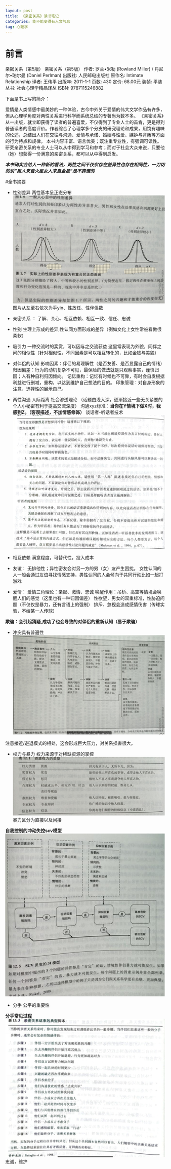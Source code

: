 ```yaml
---
layout: post
title: 《亲密关系》读书笔记
categories: 能不能变得有人文气息
tag: 心理学
---
```


# 前言
 亲密关系（第5版）
亲密关系（第5版）
作者: 罗兰•米勒 (Rowland Miller) / 丹尼尔•珀尔曼 (Daniel Perlman)
出版社: 人民邮电出版社
原作名: Intimate Relationship
译者: 王伟平
出版年: 2011-1-1
页数: 430
定价: 68.00元
装帧: 平装
丛书: 社会心理学精品译丛
ISBN: 9787115246882

下面是书上写的简介：

爱情是人类情感中最美妙的一种体验，古今中外关于爱情的伟大文学作品有许多，但从心理学角度对两性关系进行科学而系统总结的专著尚为数不多。
《亲密关系》从一出版，就立即获得了读者的普遍喜爱，不仅得到了专业人士的首肯，更是得到普通读者的高度评价。作者综合了心理学多个分支的研究理论和成果，用饶有趣味的论述，总结出人们在交往与沟通、爱情与承诺、婚姻与性爱、嫉妒与背叛等方面的行为特点和规律。
本书内容丰富、语言优美；既注重专业性，有强调可读性。研究亲密关系的专业人士可以从中得到学习和参考；而对于社会大众来说，只要他（她）想获得一份满意的亲密关系，都可以从中得到启发。

***本书确实会给人一种新的看法，两性之间不仅仅存在差异性也存在相同性，一刀切的说“男人来自火星女人来自金星”是不靠谱的***

#全书摘要

- 性别差异  两性基本呈正态分布
![](/styles/images/2018-12-16/1.png)
图片从左至右依次为手yin、性放任、性伴侣数
- 亲密关系 ： 了解、关心、相互依赖、相互一致、信任、忠诚

- 性别
 生理上形成的差异;性认同方面形成的差异（例如文化上女性常被看做很柔软）
 
- 吸引力
 一种交流时的奖赏，可以因与之交流获益
 这里常表现为外貌，同伴之间的相似性（针对相似性，不同因素是可以相互转化的，比如金钱与美貌）
 
- 对伴侣的认知
 影响因素：伴侣的易理解性（是否友善、是否显露自己的情绪）
 归因偏差：行为的动机复杂不可见，最保险的做法就是只观察事实，谨慎归因；人有种自利归因倾向。
 记忆重构：记忆有时候也不可靠，有时会自发根据利益进行删减，重构，以达到维护自己想法的目的。
 印象管理：对自身形象的注意，选择性的展示自己。
 
- 两性沟通
	人际距离
	社会渗透理论 （话题由浅入深，逐渐接近一些无关紧要的个人小秘密有利于提高交流深度）
	沟通xyz标准：**当你在Y情境下做X时，我感到Z。（客观描述，不加情感修饰）**
	谈话者-听话者技术
![](/styles/images/2018-12-16/2.png)
 
- 相互依赖
 满意程度，可替代性，投入成本

- 友谊： 无排他性；异性密友会对另一方的男（女）友产生困扰。
	女性认同的人一般会通过友谊寻找情感支持，男性认同的人会倾向于共同行动比如一起打游戏

- 爱情：
 爱情三角理论：亲密、激情、忠诚
 唤醒作用：吊桥、高空等情境会唤醒人们的感觉（这里也有一种归因偏差）
 性欲望，男女的双重标准，性胁迫问题（不仅仅是暴力，还有言语上的强制）
 排斥、忽视会造成感情伤害（传球实验，不给某一人传球）
 
 **欺骗：会引起猜疑,成功了也会导致的对伴侣的重新认知（易于欺骗）**
 
- 冲突具有普遍性
![](/styles/images/2018-12-16/3.jpg)

注意接近/避退模式的相处，这会形成巨大压力，对关系损害很大。

- 权力与暴力
 权力来源于对稀缺资源的掌控
 ![](/styles/images/2018-12-16/4.jpg)
 暴力区分为直接以及间接
 
 **自我控制的冲动失控scv模型**
 ![](/styles/images/2018-12-16/5.jpg)
 
- 分手
 公平的重要性
 
 **分手常见过程**
 ![](/styles/images/2018-12-16/6.jpg)
 忠诚，维护
